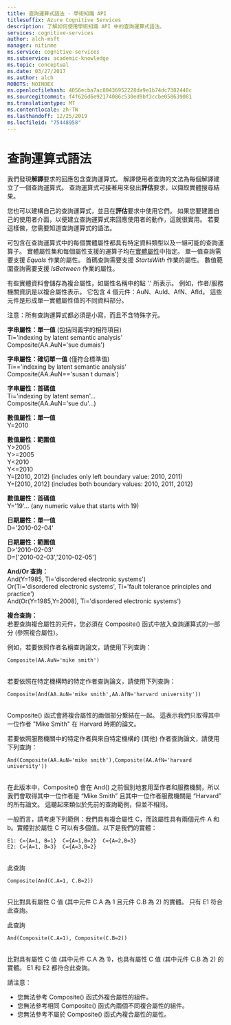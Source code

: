 ```yaml
---
title: 查詢運算式語法 - 學術知識 API
titlesuffix: Azure Cognitive Services
description: 了解如何使用學術知識 API 中的查詢運算式語法。
services: cognitive-services
author: alch-msft
manager: nitinme
ms.service: cognitive-services
ms.subservice: academic-knowledge
ms.topic: conceptual
ms.date: 03/27/2017
ms.author: alch
ROBOTS: NOINDEX
ms.openlocfilehash: 4056ecba7ac80436952228da9e1b74dc7382448c
ms.sourcegitcommit: f4f626d6e92174086c530ed9bf3ccbe058639081
ms.translationtype: MT
ms.contentlocale: zh-TW
ms.lasthandoff: 12/25/2019
ms.locfileid: "75448958"
---
```

# <a name="query-expression-syntax"></a>查詢運算式語法

我們發現**解譯**要求的回應包含查詢運算式。 解譯使用者查詢的文法為每個解譯建立了一個查詢運算式。 查詢運算式可接著用來發出**評估**要求，以擷取實體搜尋結果。

您也可以建構自己的查詢運算式，並且在**評估**要求中使用它們。 如果您要建置自己的使用者介面，以便建立查詢運算式來回應使用者的動作，這就很實用。 若要這樣做，您需要知道查詢運算式的語法。  

可包含在查詢運算式中的每個實體屬性都具有特定資料類型以及一組可能的查詢運算子。 實體屬性集和每個屬性支援的運算子均在[實體屬性](EntityAttributes.md)中指定。 單一值查詢需要支援 *Equals* 作業的屬性。 首碼查詢需要支援 *StartsWith* 作業的屬性。 數值範圍查詢需要支援 *IsBetween* 作業的屬性。

有些實體資料會儲存為複合屬性，如屬性名稱中的點 '.' 所表示。 例如，作者/服務機關資訊是以複合屬性表示。 它包含 4 個元件：AuN、AuId、AfN、AfId。 這些元件是形成單一實體屬性值的不同資料部分。

注意：所有查詢運算式都必須是小寫，而且不含特殊字元。

**字串屬性：單一值** (包括同義字的相符項目)  
Ti='indexing by latent semantic analysis'  
Composite(AA.AuN='sue dumais')

**字串屬性：確切單一值** (僅符合標準值)  
Ti=='indexing by latent semantic analysis'  
Composite(AA.AuN=='susan t dumais')
     
**字串屬性：首碼值**   
Ti='indexing by latent seman'...  
Composite(AA.AuN='sue du'...)

**數值屬性：單一值**  
Y=2010
 
**數值屬性：範圍值**  
Y>2005  
Y>=2005  
Y<2010  
Y<=2010  
Y=\[2010, 2012\) (includes only left boundary value: 2010, 2011)  
Y=\[2010, 2012\] (includes both boundary values: 2010, 2011, 2012)
 
**數值屬性：首碼值**  
Y='19'... (any numeric value that starts with 19) 
 
**日期屬性：單一值**  
D='2010-02-04'

**日期屬性：範圍值**  
D>'2010-02-03'  
D=['2010-02-03','2010-02-05']

**And/Or 查詢：**  
And(Y=1985, Ti='disordered electronic systems')  
Or(Ti='disordered electronic systems', Ti='fault tolerance principles and practice')  
And(Or(Y=1985,Y=2008), Ti='disordered electronic systems')
 
**複合查詢：**  
若要查詢複合屬性的元件，您必須在 Composite() 函式中放入查詢運算式的一部分 (參照複合屬性)。 

例如，若要依照作者名稱查詢論文，請使用下列查詢：
```
Composite(AA.AuN='mike smith')
```
<br>若要依照在特定機構時的特定作者查詢論文，請使用下列查詢：
```
Composite(And(AA.AuN='mike smith',AA.AfN='harvard university'))
```
<br>Composite() 函式會將複合屬性的兩個部分繫結在一起。 這表示我們只取得其中一位作者 "Mike Smith" 在 Harvard 時期的論文。 

若要依照服務機關中的特定作者與來自特定機構的 (其他) 作者查詢論文，請使用下列查詢：
```
And(Composite(AA.AuN='mike smith'),Composite(AA.AfN='harvard university'))
```
<br>在此版本中，Composite() 會在 And() 之前個別地套用至作者和服務機關，所以我們會取得其中一位作者是 “Mike Smith” 且其中一位作者服務機關是 “Harvard” 的所有論文。 這聽起來類似於先前的查詢範例，但並不相同。

一般而言，請考慮下列範例：我們具有複合屬性 C，而該屬性具有兩個元件 A 和 b。實體對於屬性 C 可以有多個值。以下是我們的實體：
```
E1: C={A=1, B=1}  C={A=1,B=2}  C={A=2,B=3}
E2: C={A=1, B=3}  C={A=3,B=2}
```

<br>此查詢 
```
Composite(And(C.A=1, C.B=2))
```

<br>只比對具有屬性 C 值 (其中元件 C.A 為 1 且元件 C.B 為 2) 的實體。 只有 E1 符合此查詢。

此查詢 
```
And(Composite(C.A=1), Composite(C.B=2))
```
<br>比對具有屬性 C 值 (其中元件 C.A 為 1)，也具有屬性 C 值 (其中元件 C.B 為 2) 的實體。 E1 和 E2 都符合此查詢。

請注意：  
- 您無法參考 Composite() 函式外複合屬性的組件。
- 您無法參考相同 Composite() 函式內兩個不同複合屬性的組件。
- 您無法參考不屬於 Composite() 函式內複合屬性的屬性。
